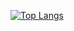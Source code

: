 <!-- [![suisotaro's GitHub stats](https://github-readme-stats.vercel.app/api?username=suisotaro)](https://github.com/suisotaro/suisotaro) -->
[![Top Langs](https://github-readme-stats.vercel.app/api/top-langs/?username=suisotaro&layout=compact)](https://github.com/suisotaro/suisotaro)
